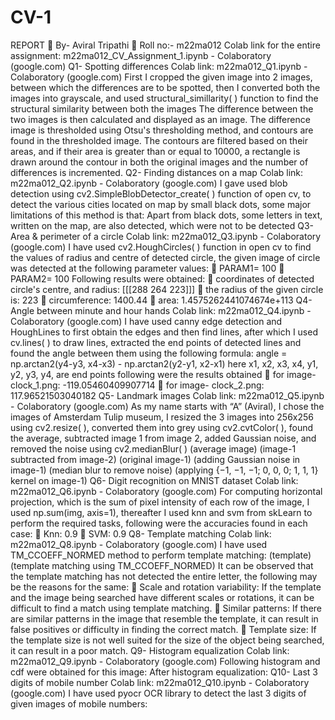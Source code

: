 # CV-1
REPORT
 By- Aviral Tripathi
 Roll no:- m22ma012
Colab link for the entire assignment: m22ma012_CV_Assignment_1.ipynb - Colaboratory (google.com)
Q1- Spotting differences
Colab link: m22ma012_Q1.ipynb - Colaboratory (google.com)
First I cropped the given image into 2 images, between which the differences are to be spotted, then I converted both the images into grayscale, and used structural_simillarity( ) function to find the structural similarity between both the images
The difference between the two images is then calculated and displayed as an image. The difference image is thresholded using Otsu's thresholding method, and contours are found in the thresholded image. The contours are filtered based on their areas, and if their area is greater than or equal to 10000, a rectangle is drawn around the contour in both the original images and the number of differences is incremented.
Q2- Finding distances on a map
Colab link: m22ma012_Q2.ipynb - Colaboratory (google.com)
I gave used blob detection using cv2.SimpleBlobDetector_create( ) function of open cv, to detect the various cities located on map by small black dots, some major limitations of this method is that:
Apart from black dots, some letters in text, written on the map, are also detected, which were not to be detected
Q3- Area & perimeter of a circle
Colab link: m22ma012_Q3.ipynb - Colaboratory (google.com)
I have used cv2.HoughCircles( ) function in open cv to find the values of radius and centre of detected circle, the given image of circle was detected at the following parameter values:
 PARAM1= 100
 PARAM2= 100
Following results were obtained:
 coordinates of detected circle's centre, and radius: [[[288 264 223]]]
 the radius of the given circle is: 223
 circumference: 1400.44
 area: 1.4575262441074674e+113
Q4- Angle between minute and hour hands
Colab link: m22ma012_Q4.ipynb - Colaboratory (google.com)
I have used canny edge detection and HoughLines to first obtain the edges and then find lines, after which I used cv.lines( ) to draw lines, extracted the end points of detected lines and found the angle between them using the following formula:
angle = np.arctan2(y4-y3, x4-x3) - np.arctan2(y2-y1, x2-x1)
here x1, x2, x3, x4, y1, y2, y3, y4, are end points
following were the results obtained
 for image- clock_1.png: -119.05460409907714
 for image- clock_2.png: 117.96521503040182
Q5- Landmark images
Colab link: m22ma012_Q5.ipynb - Colaboratory (google.com)
As my name starts with “A” (Aviral), I chose the images of Amsterdam Tulip museum, I resized the 3 images into 256x256 using cv2.resize( ), converted them into grey using cv2.cvtColor( ), found the average, subtracted image 1 from image 2, added Gaussian noise, and removed the noise using cv2.medianBlur( )
(average image) (image-1 subtracted from image-2)
(original image-1) (adding Gaussian noise in image-1) (median blur to remove noise)
(applying {−1, −1, −1; 0, 0, 0; 1, 1, 1} kernel on image-1)
Q6- Digit recognition on MNIST dataset
Colab link: m22ma012_Q6.ipynb - Colaboratory (google.com)
For computing horizontal projection, which is the sum of pixel intensity of each row of the image, I used np.sum(img, axis=1), thereafter I used knn and svm from skLearn to perform the required tasks, following were the accuracies found in each case:
 Knn: 0.9
 SVM: 0.9
Q8- Template matching
Colab link: m22ma012_Q8.ipynb - Colaboratory (google.com)
I have used TM_CCOEFF_NORMED method to perform template matching:
(template)
(template matching using TM_CCOEFF_NORMED)
It can be observed that the template matching has not detected the entire letter, the following may be the reasons for the same:
 Scale and rotation variability: If the template and the image being searched have different scales or rotations, it can be difficult to find a match using template matching.
 Similar patterns: If there are similar patterns in the image that resemble the template, it can result in false positives or difficulty in finding the correct match.
 Template size: If the template size is not well suited for the size of the object being searched, it can result in a poor match.
Q9- Histogram equalization
Colab link: m22ma012_Q9.ipynb - Colaboratory (google.com)
Following histogram and cdf were obtained for this image:
After histogram equalization:
Q10- Last 3 digits of mobile number
Colab link: m22ma012_Q10.ipynb - Colaboratory (google.com)
I have used pyocr OCR library to detect the last 3 digits of given images of mobile numbers:
